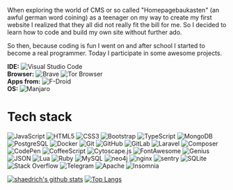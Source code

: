 When exploring the world of CMS or so called "Homepagebaukasten" (an awful german word coining) as a teenager on my way to create my first website I realized that they all did not really fit the bill for me. So I decided to learn how to code and build my own site without further ado.

So then, because coding is fun I went on and after school I started to become a real programmer. Today I participate in some awesome projects.

**IDE:** ![Visual Studio Code](https://img.shields.io/badge/-Visual%20Studio%20Code-blue?style=flat-square&logo=visual-studio-code)\
**Browser:** ![Brave](https://img.shields.io/static/v1?style=flat-square&logo=Brave&label=&message=Brave&color=white) ![Tor Browser](https://img.shields.io/static/v1?style=flat-square&logo=Tor%20Browser&label=&message=Tor%20Browser&color=blueviolet)\
**Apps from:** ![F-Droid](https://img.shields.io/static/v1?style=flat-square&logo=F-Droid&label=&message=F-Droid&color=black)\
**OS:** ![Manjaro](https://img.shields.io/static/v1?style=flat-square&logo=Manjaro&label=&message=Manjaro&color=black)

# Tech stack
![JavaScript](https://img.shields.io/badge/-JavaScript-black?style=flat-square&logo=javascript&label=Frontend)
![HTML5](https://img.shields.io/badge/-HTML5-E34F26?style=flat-square&logo=html5&logoColor=white&label=Frontend)
![CSS3](https://img.shields.io/badge/-CSS3-1572B6?style=flat-square&logo=css3&label=Frontend)
![Bootstrap](https://img.shields.io/badge/-Bootstrap-563D7C?style=flat-square&logo=bootstrap&label=Frontend)
![TypeScript](https://img.shields.io/badge/-TypeScript-007ACC?style=flat-square&logo=typescript&label=Frontend)
![MongoDB](https://img.shields.io/badge/-MongoDB-black?style=flat-square&logo=mongodb&label=Database)
![PostgreSQL](https://img.shields.io/badge/-PostgreSQL-336791?style=flat-square&logo=postgresql&label=Database)
![Docker](https://img.shields.io/badge/-Docker-black?style=flat-square&logo=docker&label=Container)
![Git](https://img.shields.io/badge/-Git-black?style=flat-square&logo=git&label=Version%20Control)
![GitHub](https://img.shields.io/badge/-GitHub-181717?style=flat-square&logo=github&label=Version%20Control)
![GitLab](https://img.shields.io/badge/-GitLab-FCA121?style=flat-square&logo=gitlab&label=Version%20Control)
![Laravel](https://img.shields.io/static/v1?style=flat-square&logo=Laravel&label=&message=Laravel&color=white)
![Composer](https://img.shields.io/static/v1?style=flat-square&logo=Composer&message=Composer&color=black&label=Package%20manager)
![CodePen](https://img.shields.io/static/v1?style=flat-square&logo=CodePen&label=&message=CodePen&color=black)
![CoffeeScript](https://img.shields.io/static/v1?style=flat-square&logo=CoffeeScript&label=Frontend&message=CoffeeScript&color=black)
![Cytoscape.js](https://img.shields.io/static/v1?style=flat-square&logo=Cytoscape.js&label=Frontend&message=Cytoscape.js&color=black)
![FontAwesome](https://img.shields.io/static/v1?style=flat-square&logo=FontAwesome&label=Icon%20Font&message=FontAwesome&color=blue)
![Genius](https://img.shields.io/static/v1?style=flat-square&logo=Genius&label=Community&message=Genius&color=yellow)
![JSON](https://img.shields.io/static/v1?style=flat-square&logo=JSON&label=Data%20format&message=JSON&color=black)
![Lua](https://img.shields.io/static/v1?style=flat-square&logo=Lua&label=Server-side&message=Lua&color=blueviolet)
![Ruby](https://img.shields.io/static/v1?style=flat-square&logo=Ruby&label=Server-side&message=Ruby&color=red)
![MySQL](https://img.shields.io/static/v1?style=flat-square&logo=MySQL&label=&message=MySQL&color=white)
![neo4j](https://img.shields.io/static/v1?style=flat-square&logo=neo4j&label=Database&message=neo4j&color=black)
![nginx](https://img.shields.io/static/v1?style=flat-square&logo=nginx&label=Server&message=nginx&color=green)
![sentry](https://img.shields.io/static/v1?style=flat-square&logo=sentry&message=sentry&color=black&label=Monitoring)
![SQLite](https://img.shields.io/static/v1?style=flat-square&logo=SQLite&label=Database&message=SQLite&color=black)
![Stack Overflow](https://img.shields.io/static/v1?style=flat-square&logo=Stack%20Overflow&label=Community&message=Stack%20Overflow&color=black)
![Telegram](https://img.shields.io/static/v1?style=flat-square&logo=Telegram&label=Messenger&message=Telegram&color=black)
![Apache](https://img.shields.io/badge/Tools-Apache-informational?style=flat-square&logo=apache&logoColor=white&color=D22128&label=Server)
![Insomnia](https://img.shields.io/badge/Tools-Insomnia-informational?style=flat-square&logo=insomnia&logoColor=white&color=5849BE&label=API)


[![shaedrich's github stats](https://github-readme-stats.vercel.app/api?username=shaedrich&show_icons=true&count_private=true)](https://github.com/anuraghazra/github-readme-stats)
[![Top Langs](https://github-readme-stats.vercel.app/api/top-langs/?username=shaedrich)](https://github.com/anuraghazra/github-readme-stats)

<!--
**shaedrich/shaedrich** is a ✨ _special_ ✨ repository because its `README.md` (this file) appears on your GitHub profile.

Here are some ideas to get you started:

- 🔭 I’m currently working on ...
- 🌱 I’m currently learning ...
- 👯 I’m looking to collaborate on ...
- 🤔 I’m looking for help with ...
- 💬 Ask me about ...
- 📫 How to reach me: ...
- 😄 Pronouns: ...
- ⚡ Fun fact: ...
-->
